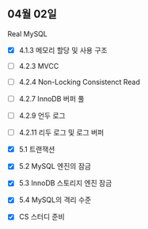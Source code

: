 ## 04월 02일

Real MySQL

- [x] 4.1.3 메모리 할당 및 사용 구조
- [ ] 4.2.3 MVCC
- [ ] 4.2.4 Non-Locking Consistenct Read
- [ ] 4.2.7 InnoDB 버퍼 풀
- [ ] 4.2.9 언두 로그
- [ ] 4.2.11 리두 로그 및 로그 버퍼
- [x] 5.1 트랜잭션
- [x] 5.2 MySQL 엔진의 잠금
- [x] 5.3 InnoDB 스토리지 엔진 잠금
- [x] 5.4 MySQL의 격리 수준

- [x] CS 스터디 준비
